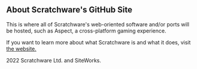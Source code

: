 ## About Scratchware's GitHub Site

This is where all of Scratchware's web-oriented software and/or ports will be hosted, such as Aspect, a cross-platform gaming experience.

If you want to learn more about what Scratchware is and what it does, visit <a href="https://sites.google.com/view/scratchware" target="_blank">the website.</a>








2022 Scratchware Ltd. and SiteWorks.
